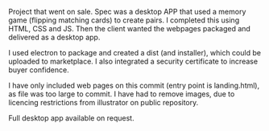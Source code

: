 Project that went on sale. Spec was a desktop APP that used a memory game (flipping matching cards) to create pairs. I completed this using HTML, CSS and JS. Then the client wanted the webpages packaged and delivered as a desktop app.

I used electron to package and created a dist (and installer), which could be uploaded to marketplace. I also integrated a security certificate to increase buyer confidence.

I have only included web pages on this commit (entry point is landing.html), as file was too large to commit. I have had to remove images, due to licencing restrictions from illustrator on public repository.

Full desktop app available on request.
